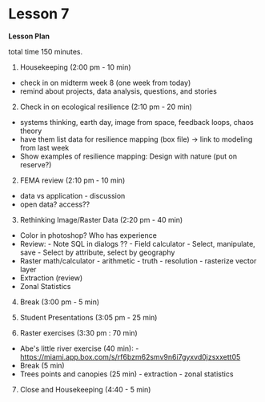 Lesson 7
========

**Lesson Plan**  

total time 150 minutes. 

1.   Housekeeping (2:00 pm - 10 min)  
   -   check in on midterm week 8 (one week from today)
   -   remind about projects, data analysis, questions, and stories

2.   Check in on ecological resilience (2:10 pm - 20 min)
   -   systems thinking, earth day, image from space, feedback loops, chaos theory
   -   have them list data for resilience mapping (box file) -> link to modeling from last week
   -   Show examples of resilience mapping: Design with nature (put on reserve?)

2.   FEMA review (2:10 pm - 10 min)
   -   data vs application - discussion
   -   open data? access??

3.   Rethinking Image/Raster Data (2:20 pm - 40 min)
   -   Color in photoshop? Who has experience
   -   Review:
      -   Note SQL in dialogs ??
      -   Field calculator
      -   Select, manipulate, save
      -   Select by attribute, select by geography
   -   Raster math/calculator
      -   arithmetic
      -   truth
      -   resolution
      -   rasterize vector layer
   -   Extraction (review)
   -   Zonal Statistics

4.   Break (3:00 pm - 5 min)

5.   Student Presentations (3:05 pm - 25 min)
 
6.   Raster exercises (3:30 pm : 70 min)
   -   Abe's little river exercise (40 min):
      -   https://miami.app.box.com/s/rf6bzm62smv9n6i7gyxvd0jzsxxett05
   -   Break (5 min)
   -   Trees points and canopies (25 min)
      -   extraction
      -   zonal statistics

7.   Close and Housekeeping (4:40 - 5 min)


 
